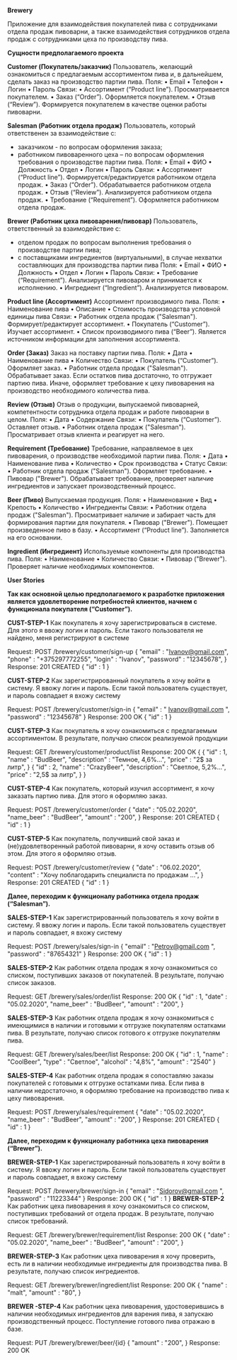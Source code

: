 **Brewery**

Приложение для взаимодействия покупателей пива с сотрудниками отдела продаж пивоварни, а также взаимодействия 
сотрудников отдела продаж с сотрудниками цеха по производству пива.

**Сущности предполагаемого проекта**

**Customer (Покупатель/заказчик)**
Пользователь, желающий ознакомиться с предлагаемым ассортиментом пива и, в дальнейшем, сделать заказ на производство 
партии пива.
Поля:
•	Email
•	Телефон
•	Логин
•	Пароль
Связи:
•	Ассортимент (“Product line”).  Просматривается покупателем.
•	Заказ (“Order”). Оформляется покупателем.
•	Отзыв (“Review”). Формируется покупателем в качестве оценки работы пивоварни. 

**Salesman (Работник отдела продаж)**
Пользователь, который ответственен за взаимодействие с:
- заказчиком - по вопросам оформления заказа;
- работником пивоваренного цеха – по вопросам оформления требования о производстве партии пива. 
Поля:
•	Email
•	ФИО
•	Должность
•	Отдел
•	Логин
•	Пароль
Связи:
•	Ассортимент (“Product line”).  Формируется/редактируется работником отдела продаж.
•	Заказ (“Order”). Обрабатывается работником отдела продаж.
•	Отзыв (“Review”).  Анализируется работником отдела продаж.
•	Требование (“Requirement”).  Оформляется работником отдела продаж.

**Brewer (Работник цеха пивоварения/пивовар)**
Пользователь, ответственный за взаимодействие с:
- отделом продаж по вопросам выполнения требования о производстве партии пива;
- с поставщиками ингредиентов (виртуальными), в случае нехватки составляющих для производства партии пива
Поля:
•	Email
•	ФИО
•	Должность
•	Отдел
•	Логин
•	Пароль
Связи:
•	Требование (“Requirement”).  Анализируется пивоваром и принимается к исполнению.
•	Ингредиент (“Ingredient”). Анализируется пивоваром.  

**Product line (Ассортимент)**
Ассортимент производимого пива.
Поля:
•	Наименование пива
•	Описание
•	Стоимость производства условной единицы пива
Связи:
•	Работник отдела продаж ("Salesman"). Формирует/редактирует ассортимент.
•	Покупатель (“Customer”). Изучает ассортимент.
•	Список производимого пива (“Beer”). Является источником информации для заполнения ассортимента. 

**Order (Заказ)**
Заказ на поставку партии пива.
Поля:
•	Дата
•	Наименование пива
•	Количество
Связи:
•	Покупатель (“Customer”). Оформляет заказ.
•	Работник отдела продаж ("Salesman"). Обрабатывает заказ. Если остатков пива достаточно, то отгружает партию пива.
Иначе, оформляет требование к цеху пивоварения на производство необходимого количества пива. 

**Review (Отзыв)**
Отзыв о продукции, выпускаемой пивоварней, компетентности сотрудника отдела продаж и работе пивоварни в целом.
Поля:
•	Дата
•	Содержание
Связи:
•	Покупатель (“Customer”). Оставляет отзыв.
•	Работник отдела продаж ("Salesman"). Просматривает отзыв клиента и реагирует на него. 

**Requirement (Требование)**
Требование, направляемое в цех пивоварения, о производстве необходимой партии пива.
Поля:
•	Дата
•	Наименование пива
•	Количество
•	Срок производства
•	Статус
Связи:
•	Работник отдела продаж ("Salesman"). Оформляет требование. 
•	Пивовар ("Brewer"). Обрабатывает требование, проверяет наличие ингредиентов и запускает производственный процесс. 

**Beer (Пиво)**
Выпускаемая продукция.
Поля:
•	Наименование
•	Вид
•	Крепость
•	Количество
•	Ингредиенты
Связи:
•	Работник отдела продаж ("Salesman"). Просматривает наличие и забирает часть для формирования партии для покупателя. 
•	Пивовар ("Brewer"). Помещает произведенное пиво в базу. 
•	Ассортимент (“Product line”). Заполняется на его основании. 

**Ingredient (Ингредиент)**
Используемые компоненты для производства пива.
Поля:
•	Наименование
•	Количество
Связи:
•	Пивовар ("Brewer"). Проверяет наличие необходимых компонентов. 

**User Stories**

**Так как основной целью предполагаемого к разработке приложения является удовлетворение потребностей клиентов, начнем 
с функционала покупателя (“Customer”).**

**CUST-STEP-1** 
Как покупатель я хочу зарегистрироваться в системе. Для этого я ввожу логин и пароль. Если такого пользователя 
не найдено, меня регистрируют в системе

Request:
POST /brewery/customer/sign-up
{
  "email" : "Ivanov@gmail.com",
  "phone" : "+375297772255",
  "login" : "Ivanov",
  "password" : "12345678",
}
Response: 201 CREATED
{
  "id" : 1
}

**CUST-STEP-2** 
Как зарегистрированный покупатель я хочу войти в систему. Я ввожу логин и пароль. 
Если такой пользователь существует, и пароль совпадает я вхожу систему

Request:
POST /brewery/customer/sign-in
{
  "email" : " Ivanov@gmail.com ",
  "password" : "12345678"
}
Response: 200 OK
{
  "id" : 1
}

**CUST-STEP-3** 
Как покупатель я хочу ознакомиться с предлагаемым ассортиментом. В результате, получаю список реализуемой продукции

Request:
GET /brewery/customer/product/list
Response: 200 OK
{
   {
    "id" : 1, 
    "name" : "BudBeer",
    "description" : "Темное, 4,6%...",
    "price" : "2$ за литр", 
   }
   {
    "id" : 2, 
    "name" : "CrazyBeer",
    "description" : "Светлое, 5,2%...",
    "price" : "2,5$ за литр", 
   }
}

**CUST-STEP-4** 
Как покупатель, который изучил ассортимент, я хочу заказать партию пива. Для этого я оформляю заказ.

Request:
POST /brewery/customer/order
{
  "date" : "05.02.2020",
  "name_beer" : "BudBeer",
  "amount" : "200",
}
Response: 201 CREATED
{
  "id" : 1
}

**CUST-STEP-5** 
Как покупатель, получивший свой заказ и (не)удовлетворенный работой пивоварни, я хочу оставить отзыв об этом.
Для этого я оформляю отзыв.

Request:
POST /brewery/customer/review
{
  "date" : "06.02.2020",
  "content" : "Хочу поблагодарить специалиста по продажам ...",
}
Response: 201 CREATED
{
  "id" : 1
}

**Далее, переходим к функционалу работника отдела продаж (“Salesman”).**

**SALES-STEP-1** 
Как зарегистрированный пользователь я хочу войти в систему. Я ввожу логин и пароль. Если такой пользователь существует
и пароль совпадает, я вхожу систему

Request:
POST /brewery/sales/sign-in
{
  "email" : "Petrov@gmail.com ",
  "password" : "87654321"
}
Response: 200 OK
{
  "id" : 1
}

**SALES-STEP-2** 
Как работник отдела продаж я хочу ознакомиться со списком, поступивших заказов от покупателей. 
В результате, получаю список заказов.

Request:
GET /brewery/sales/order/list
Response: 200 OK
{
    "id" : 1, 
    "date" : "05.02.2020",
    "name_beer" : "BudBeer",
    "amount" : "200",
}

**SALES-STEP-3** 
Как работник отдела продаж я хочу ознакомиться с имеющимися в наличии и готовыми к отгрузке покупателям остатками пива.
В результате, получаю список готового к отгрузке покупателям пива.

Request:
GET /brewery/sales/beer/list
Response: 200 OK
{
    "id" : 1, 
    "name" : "CoolBeer",
    "type" : "Светлое",
    "alcohol" : "4,8%",
    "amount" : "2540"
}

**SALES-STEP-4** 
Как работник отдела продаж я сопоставляю заказы покупателей с готовыми к отгрузке остатками  пива. 
Если пива в наличии недостаточно, я оформляю требование на производство пива к цеху пивоварения. 

Request:
POST /brewery/sales/requirement
{
    "date" : "05.02.2020",
    "name_beer" : "BudBeer",
    "amount" : "200",
}
Response: 201 CREATED
{
  "id" : 1
}

**Далее, переходим к функционалу работника цеха пивоварения (“Brewer”).**

**BREWER-STEP-1** 
Как зарегистрированный пользователь я хочу войти в систему. Я ввожу логин и пароль. 
Если такой пользователь существует и пароль совпадает, я вхожу систему

Request:
POST /brewery/brewer/sign-in
{
  "email" : "Sidorov@gmail.com ",
  "password" : "11223344"
}
Response: 200 OK
{
  "id" : 1
}
**BREWER-STEP-2** 
Как работник цеха пивоварения я хочу ознакомиться со списком, поступивших требований от отдела продаж. 
В результате, получаю список требований.

Request:
GET /brewery/brewer/requirement/list
Response: 200 OK
{
    "date" : "05.02.2020",
    "name_beer" : "BudBeer",
    "amount" : "200",
}

**BREWER-STEP-3** 
Как работник цеха пивоварения я хочу проверить, есть ли в наличии необходимые ингредиенты для производства пива. 
В результате, получаю список ингредиентов.

Request:
GET /brewery/brewer/ingredient/list
Response: 200 OK
{
    "name" : "malt",
    "amount" : "80",
}

**BREWER -STEP-4** 
Как работник цеха пивоварения, удостоверившись в наличии необходимых ингредиентов для варения пива, 
я запускаю производственный процесс. Поступление готового пива отражаю в базе.

Request:
PUT /brewery/brewer/beer/{id}
{
    "amount" : "200",
}
Response: 200 OK


